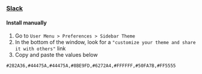 ### [Slack](https://slack.com/)

#### Install manually

1.  Go to `User Menu > Preferences > Sidebar Theme`
2.  In the bottom of the window, look for a `"customize your theme and share it with others"` link
3.  Copy and paste the values below

```
#282A36,#44475A,#44475A,#8BE9FD,#6272A4,#FFFFFF,#50FA7B,#FF5555
```
